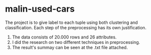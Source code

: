 # malin-used-cars
The project is to give label to each tuple using both clustering and classification. Each step of the preprocessing has its own justification. 

1. The data consists of 20.000 rows and 26 attributes.
2. I did the research on two different techniques in preprocessing.
3. The result's summay can be seen at the .txt file attached.
